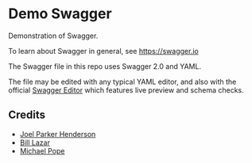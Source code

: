 # Demo Swagger

Demonstration of Swagger.

To learn about Swagger in general, see https://swagger.io

The Swagger file in this repo uses Swagger 2.0 and YAML.

The file may be edited with any typical YAML editor, and also with the official [Swagger Editor](https://github.com/swagger-api/swagger-editor) which features live preview and schema checks.

## Credits

* [Joel Parker Henderson](https://github.com/joelparkerhenderson)
* [Bill Lazar](https://github.com/billsaysthis)
* [Michael Pope](https://github.com/amorphid)
